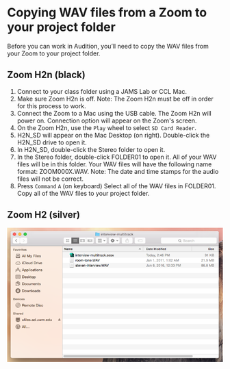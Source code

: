 # Copying WAV files from a Zoom to your project folder

Before you can work in Audition, you’ll need to copy the WAV files from your Zoom to your project folder.

## Zoom H2n \(black\)

1. Connect to your class folder using a JAMS Lab or CCL Mac.
2. Make sure Zoom H2n is off. Note: The Zoom H2n must be off in order for this process to work.
3. Connect the Zoom to a Mac using the USB cable. The Zoom H2n will power on. Connection option will appear on the Zoom's screen.
4. On the Zoom H2n, use the `Play` wheel to select `SD Card Reader`.
5. H2N\_SD will appear on the Mac Desktop \(on right\). Double-click the H2N\_SD drive to open it.
6. In H2N\_SD, double-click the Stereo folder to open it.
7. In the Stereo folder, double-click FOLDER01 to open it. All of your WAV files will be in this folder. Your WAV files will have the following name format: ZOOM000X.WAV. Note: The date and time stamps for the audio files will not be correct.
8. Press `Command` `A` \(on keyboard\) Select all of the WAV files in FOLDER01. Copy all of the WAV files to your project folder.

## Zoom H2 \(silver\)

![](/assets/copying-wav-files-to-project-folder.png)

